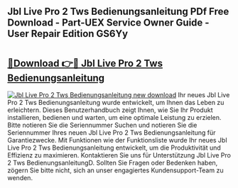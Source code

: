 ## Jbl Live Pro 2 Tws Bedienungsanleitung PDf Free Download - Part-UEX Service Owner Guide - User Repair Edition GS6Yy

# <h2><a href="http://df0pfs.blite.top/?on=Jbl+Live+Pro+2+Tws+Bedienungsanleitung">🔗Download 👉🔴 Jbl Live Pro 2 Tws Bedienungsanleitung</a></h2>

[![Jbl Live Pro 2 Tws Bedienungsanleitung new download](https://i.imgur.com/lujVjoI.png)](http://df0pfs.blite.top/?on=Jbl+Live+Pro+2+Tws+Bedienungsanleitung)
Ihr neues Jbl Live Pro 2 Tws Bedienungsanleitung wurde entwickelt, um Ihnen das Leben zu erleichtern. Dieses Benutzerhandbuch zeigt Ihnen, wie Sie Ihr Produkt installieren, bedienen und warten, um eine optimale Leistung zu erzielen. Bitte notieren Sie die Seriennummer Suchen und notieren Sie die Seriennummer Ihres neuen Jbl Live Pro 2 Tws Bedienungsanleitung für Garantiezwecke. Mit Funktionen wie der Funktionsliste wurde Ihr neues Jbl Live Pro 2 Tws Bedienungsanleitung entwickelt, um die Produktivität und Effizienz zu maximieren. Kontaktieren Sie uns für Unterstützung Jbl Live Pro 2 Tws BedienungsanleitungD. Sollten Sie Fragen oder Bedenken haben, zögern Sie bitte nicht, sich an unser engagiertes Kundensupport-Team zu wenden.
